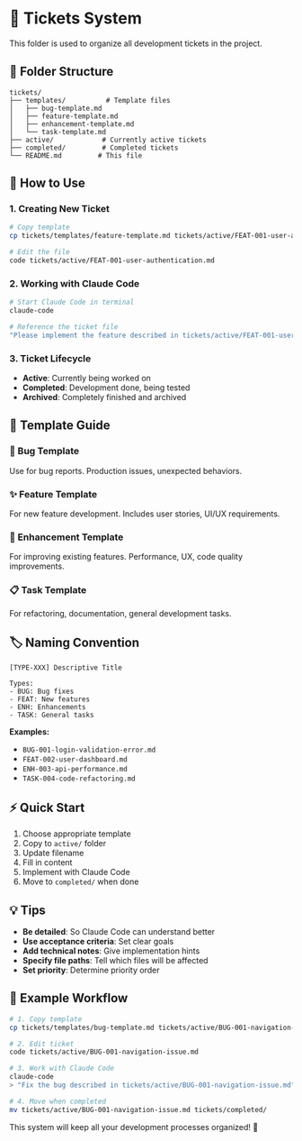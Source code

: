 # 🎫 Tickets System

This folder is used to organize all development tickets in the project.

## 📁 Folder Structure

```
tickets/
├── templates/          # Template files
│   ├── bug-template.md
│   ├── feature-template.md
│   ├── enhancement-template.md
│   └── task-template.md
├── active/            # Currently active tickets
├── completed/         # Completed tickets
└── README.md         # This file
```

## 🚀 How to Use

### 1. Creating New Ticket

```bash
# Copy template
cp tickets/templates/feature-template.md tickets/active/FEAT-001-user-authentication.md

# Edit the file
code tickets/active/FEAT-001-user-authentication.md
```

### 2. Working with Claude Code

```bash
# Start Claude Code in terminal
claude-code

# Reference the ticket file
"Please implement the feature described in tickets/active/FEAT-001-user-authentication.md"
```

### 3. Ticket Lifecycle

- **Active**: Currently being worked on
- **Completed**: Development done, being tested
- **Archived**: Completely finished and archived

## 📝 Template Guide

### 🐛 Bug Template

Use for bug reports. Production issues, unexpected behaviors.

### ✨ Feature Template

For new feature development. Includes user stories, UI/UX requirements.

### 🔄 Enhancement Template

For improving existing features. Performance, UX, code quality improvements.

### 📋 Task Template

For refactoring, documentation, general development tasks.

## 🏷️ Naming Convention

```
[TYPE-XXX] Descriptive Title

Types:
- BUG: Bug fixes
- FEAT: New features
- ENH: Enhancements
- TASK: General tasks
```

**Examples:**

- `BUG-001-login-validation-error.md`
- `FEAT-002-user-dashboard.md`
- `ENH-003-api-performance.md`
- `TASK-004-code-refactoring.md`

## ⚡ Quick Start

1. Choose appropriate template
2. Copy to `active/` folder
3. Update filename
4. Fill in content
5. Implement with Claude Code
6. Move to `completed/` when done

## 💡 Tips

- **Be detailed**: So Claude Code can understand better
- **Use acceptance criteria**: Set clear goals
- **Add technical notes**: Give implementation hints
- **Specify file paths**: Tell which files will be affected
- **Set priority**: Determine priority order

## 🔄 Example Workflow

```bash
# 1. Copy template
cp tickets/templates/bug-template.md tickets/active/BUG-001-navigation-issue.md

# 2. Edit ticket
code tickets/active/BUG-001-navigation-issue.md

# 3. Work with Claude Code
claude-code
> "Fix the bug described in tickets/active/BUG-001-navigation-issue.md"

# 4. Move when completed
mv tickets/active/BUG-001-navigation-issue.md tickets/completed/
```

This system will keep all your development processes organized! 🎉
